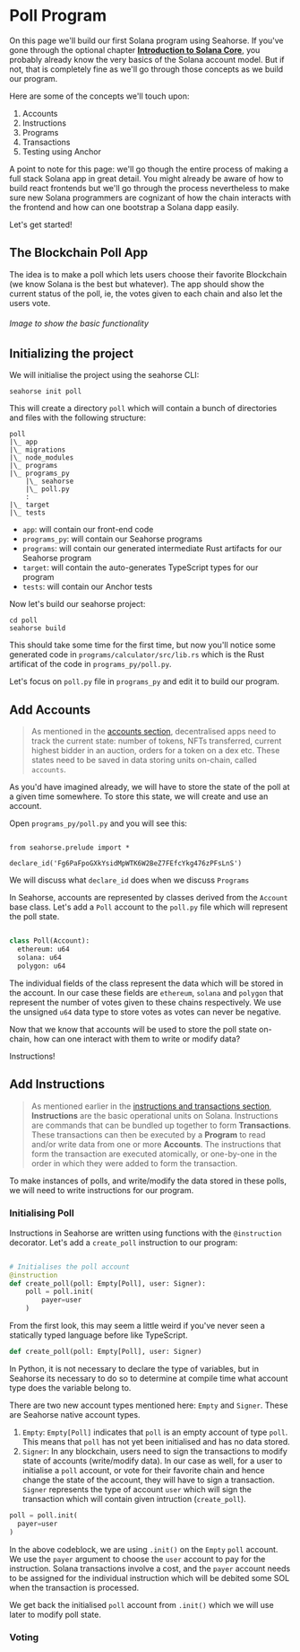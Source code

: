 # Poll Program

On this page we'll build our first Solana program using Seahorse. If you've gone through the optional chapter [**Introduction to Solana Core**](../introduction-to-solana-core/introduction-to-solana-core.md), you probably already know the very basics of the Solana account model. But if not, that is completely fine as we'll go through those concepts as we build our program.

Here are some of the concepts we'll touch upon:
1. Accounts
2. Instructions
3. Programs
4. Transactions
5. Testing using Anchor

A point to note for this page: we'll go though the entire process of making a full stack Solana app in great detail. You might already be aware of how to build react frontends but we'll go through the process nevertheless to make sure new Solana programmers are cognizant of how the chain interacts with the frontend and how can one bootstrap a Solana dapp easily. 

Let's get started!

## The Blockchain Poll App
The idea is to make a poll which lets users choose their favorite Blockchain (we know Solana is the best but whatever). The app should show the current status of the poll, ie, the votes given to each chain and also let the users vote.

###### Image to show the basic functionality

## Initializing the project

We will initialise the project using the seahorse CLI:
```
seahorse init poll
```

This will create a directory `poll` which will contain a bunch of directories and files with the following structure:

```
poll
|\_ app
|\_ migrations
|\_ node_modules
|\_ programs
|\_ programs_py
    |\_ seahorse
    |\_ poll.py
    :
|\_ target
|\_ tests
```

- `app`: will contain our front-end code
- `programs_py`: will contain our Seahorse programs
- `programs`: will contain our generated intermediate Rust artifacts for our Seahorse program
- `target`: will contain the auto-generates TypeScript types for our program
- `tests`: will contain our Anchor tests

Now let's build our seahorse project:
```
cd poll
seahorse build
```

This should take some time for the first time, but now you'll notice some generated code in `programs/calculator/src/lib.rs` which is the Rust artificat of the code in `programs_py/poll.py`.

Let's focus on `poll.py` file in `programs_py` and edit it to build our program.

## Add Accounts
> As mentioned in the [accounts section](../introduction-to-solana-core/accounts.md), decentralised apps need to track the current state: number of tokens, NFTs transferred, current highest bidder in an auction, orders for a token on a dex etc. These states need to be saved in data storing units on-chain, called `accounts`.

As you'd have imagined already, we will have to store the state of the poll at a given time somewhere. To store this state, we will create and use an account.

Open `programs_py/poll.py` and you will see this:
```

from seahorse.prelude import *

declare_id('Fg6PaFpoGXkYsidMpWTK6W2BeZ7FEfcYkg476zPFsLnS')

```

We will discuss what `declare_id` does when we discuss `Programs`

In Seahorse, accounts are represented by classes derived from the `Account` base class. 
Let's add a `Poll` account to the `poll.py` file which will represent the poll state.

```py

class Poll(Account):
  ethereum: u64
  solana: u64
  polygon: u64

```

The individual fields of the class represent the data which will be stored in the account. In our case these fields are `ethereum`, `solana` and `polygon` that represent the number of votes given to these chains respectively. We use the unsigned `u64` data type to store votes as votes can never be negative.

Now that we know that accounts will be used to store the poll state on-chain, how can one interact with them to write or modify data?

Instructions!

## Add Instructions
> As mentioned earlier in the [instructions and transactions section](../introduction-to-solana-core/instructions-and-transactions.md), **Instructions** are the basic operational units on Solana. Instructions are commands that can be bundled up together to form **Transactions**. These transactions can then be executed by a **Program** to read and/or write data from one or more **Accounts**. The instructions that form the transaction are executed atomically, or one-by-one in the order in which they were added to form the transaction.

To make instances of polls, and write/modify the data stored in these polls, we will need to write instructions for our program.

### Initialising Poll

Instructions in Seahorse are written using functions with the `@instruction` decorator. Let's add a `create_poll` instruction to our program:

```py

# Initialises the poll account
@instruction
def create_poll(poll: Empty[Poll], user: Signer):
    poll = poll.init(
        payer=user
    )

```

From the first look, this may seem a little weird if you've never seen a statically typed language before like TypeScript.

```py
def create_poll(poll: Empty[Poll], user: Signer)
```

In Python, it is not necessary to declare the type of variables, but in Seahorse its necessary to do so to determine at compile time what account type does the variable belong to.

There are two new account types mentioned here: `Empty` and `Signer`. These are Seahorse native account types.

1. `Empty`: `Empty[Poll]` indicates that `poll` is an empty account of type `poll`. This means that `poll` has not yet been initialised and has no data stored.
2. `Signer`: In any blockchain, users need to sign the transactions to modify state of accounts (write/modify data). In our case as well, for a user to initialise a `poll` account, or vote for their favorite chain and hence change the state of the account, they will have to sign a transaction. `Signer` represents the type of account `user` which will sign the transaction which will contain given intruction (`create_poll`).

```py
poll = poll.init(
  payer=user
)
```
In the above codeblock, we are using `.init()` on the `Empty` `poll` account. We use the `payer` argument to choose the `user` account to pay for the instruction. Solana transactions involve a cost, and the `payer` account needs to be assigned for the individual instruction which will be debited some SOL when the transaction is processed.

We get back the initialised `poll` account from `.init()` which we will use later to modify poll state.


### Voting

